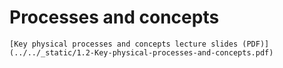 # Processes and concepts

```{admonition} Lecture slides
[Key physical processes and concepts lecture slides (PDF)](../../_static/1.2-Key-physical-processes-and-concepts.pdf)
```
